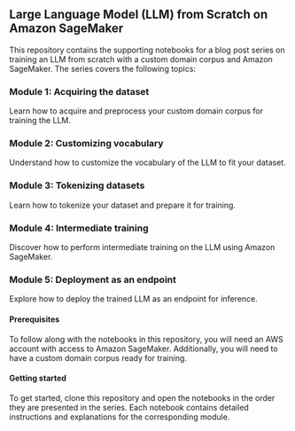 ## Large Language Model (LLM) from Scratch on Amazon SageMaker
This repository contains the supporting notebooks for a blog post series on training an LLM from scratch with a custom domain corpus and Amazon SageMaker. The series covers the following topics:

### Module 1: Acquiring the dataset
Learn how to acquire and preprocess your custom domain corpus for training the LLM.

### Module 2: Customizing vocabulary
Understand how to customize the vocabulary of the LLM to fit your dataset.

### Module 3: Tokenizing datasets
Learn how to tokenize your dataset and prepare it for training.

### Module 4: Intermediate training
Discover how to perform intermediate training on the LLM using Amazon SageMaker.

### Module 5: Deployment as an endpoint
Explore how to deploy the trained LLM as an endpoint for inference.

#### Prerequisites
To follow along with the notebooks in this repository, you will need an AWS account with access to Amazon SageMaker. Additionally, you will need to have a custom domain corpus ready for training.

#### Getting started
To get started, clone this repository and open the notebooks in the order they are presented in the series. Each notebook contains detailed instructions and explanations for the corresponding module.
